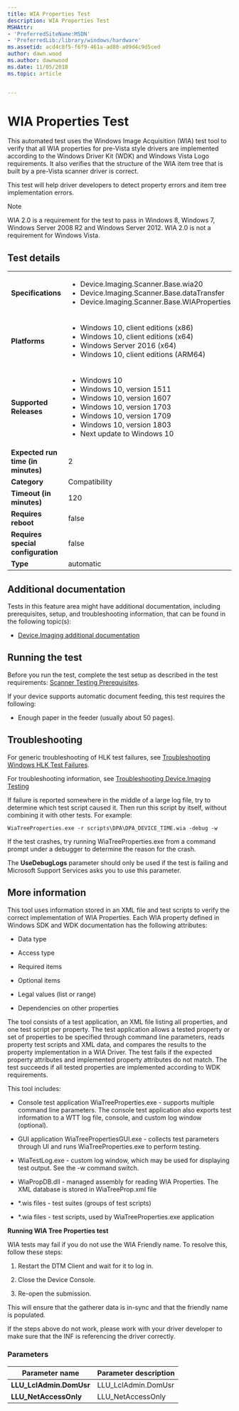 ```yaml
---
title: WIA Properties Test
description: WIA Properties Test
MSHAttr:
- 'PreferredSiteName:MSDN'
- 'PreferredLib:/library/windows/hardware'
ms.assetid: acd4c8f5-f6f9-461a-ad80-a09d4c9d5ced
author: dawn.wood
ms.author: dawnwood
ms.date: 11/05/2018
ms.topic: article


---
```


# <span id="p_hlk_test.16ebf42b-f403-4cc7-bdb2-9ed1b2341841"></span>WIA Properties Test


This automated test uses the Windows Image Acquisition (WIA) test tool to verify that all WIA properties for pre-Vista style drivers are implemented according to the Windows Driver Kit (WDK) and Windows Vista Logo requirements. It also verifies that the structure of the WIA item tree that is built by a pre-Vista scanner driver is correct.

This test will help driver developers to detect property errors and item tree implementation errors.

> [!NOTE]
> 
> WIA 2.0 is a requirement for the test to pass in Windows 8, Windows 7, Windows Server 2008 R2 and Windows Server 2012. WIA 2.0 is not a requirement for Windows Vista.



## Test details

|||
|---|---|
| **Specifications**  | <ul><li>Device.Imaging.Scanner.Base.wia20</li><li>Device.Imaging.Scanner.Base.dataTransfer</li><li>Device.Imaging.Scanner.Base.WIAProperties</li></ul> |  
| **Platforms**   | <ul><li>Windows 10, client editions (x86)</li><li>Windows 10, client editions (x64)</li><li>Windows Server 2016 (x64)</li><li>Windows 10, client editions (ARM64)</li></ul> |
| **Supported Releases** | <ul><li>Windows 10</li><li>Windows 10, version 1511</li><li>Windows 10, version 1607</li><li>Windows 10, version 1703</li><li>Windows 10, version 1709</li><li>Windows 10, version 1803</li><li>Next update to Windows 10</li></ul> |
|**Expected run time (in minutes)**| 2 |
|**Category**| Compatibility |
|**Timeout (in minutes)**| 120 |
|**Requires reboot**| false |
|**Requires special configuration**| false |
|**Type**| automatic |



## <span id="Additional_documentation"></span><span id="additional_documentation"></span><span id="ADDITIONAL_DOCUMENTATION"></span>Additional documentation


Tests in this feature area might have additional documentation, including prerequisites, setup, and troubleshooting information, that can be found in the following topic(s):

-   [Device.Imaging additional documentation](device-imaging-additional-documentation.md)

## <span id="Running_the_test"></span><span id="running_the_test"></span><span id="RUNNING_THE_TEST"></span>Running the test


Before you run the test, complete the test setup as described in the test requirements: [Scanner Testing Prerequisites](scanner-testing-prerequisites.md).

If your device supports automatic document feeding, this test requires the following:

-   Enough paper in the feeder (usually about 50 pages).

## <span id="Troubleshooting"></span><span id="troubleshooting"></span><span id="TROUBLESHOOTING"></span>Troubleshooting


For generic troubleshooting of HLK test failures, see [Troubleshooting Windows HLK Test Failures](../user/troubleshooting-windows-hlk-test-failures.md).

For troubleshooting information, see [Troubleshooting Device.Imaging Testing](troubleshooting-deviceimaging-testing.md)

If failure is reported somewhere in the middle of a large log file, try to determine which test script caused it. Then run this script by itself, without combining it with other tests. For example:

``` syntax
WiaTreeProperties.exe -r scripts\DPA\DPA_DEVICE_TIME.wia -debug -w
```

If the test crashes, try running WiaTreeProperties.exe from a command prompt under a debugger to determine the reason for the crash.

The **UseDebugLogs** parameter should only be used if the test is failing and Microsoft Support Services asks you to use this parameter.

## <span id="More_information"></span><span id="more_information"></span><span id="MORE_INFORMATION"></span>More information


This tool uses information stored in an XML file and test scripts to verify the correct implementation of WIA Properties. Each WIA property defined in Windows SDK and WDK documentation has the following attributes:

-   Data type

-   Access type

-   Required items

-   Optional items

-   Legal values (list or range)

-   Dependencies on other properties

The tool consists of a test application, an XML file listing all properties, and one test script per property. The test application allows a tested property or set of properties to be specified through command line parameters, reads property test scripts and XML data, and compares the results to the property implementation in a WIA Driver. The test fails if the expected property attributes and implemented property attributes do not match. The test succeeds if all tested properties are implemented according to WDK requirements.

This tool includes:

-   Console test application WiaTreeProperties.exe - supports multiple command line parameters. The console test application also exports test information to a WTT log file, console, and custom log window (optional).

-   GUI application WiaTreePropertiesGUI.exe - collects test parameters through UI and runs WiaTreeProperties.exe to perform testing.

-   WiaTestLog.exe - custom log window, which may be used for displaying test output. See the -w command switch.

-   WiaPropDB.dll - managed assembly for reading WIA Properties. The XML database is stored in WiaTreeProp.xml file

-   \*.wis files - test suites (groups of test scripts)

-   \*.wia files - test scripts, used by WiaTreeProperties.exe application

**Running WIA Tree Properties test**

WIA tests may fail if you do not use the WIA Friendly name. To resolve this, follow these steps:

1.  Restart the DTM Client and wait for it to log in.

2.  Close the Device Console.

3.  Re-open the submission.

This will ensure that the gatherer data is in-sync and that the friendly name is populated.

If the steps above do not work, please work with your driver developer to make sure that the INF is referencing the driver correctly.

### <span id="Parameters"></span><span id="parameters"></span><span id="PARAMETERS"></span>Parameters

| Parameter name           | Parameter description |
|--------------------------|-----------------------|
| **LLU\_LclAdmin.DomUsr** | LLU\_LclAdmin.DomUsr  |
| **LLU\_NetAccessOnly**   | LLU\_NetAccessOnly    |












